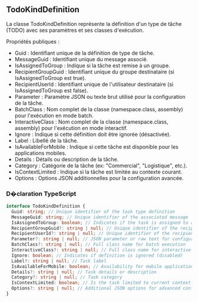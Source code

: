 ﻿## TodoKindDefinition

La classe TodoKindDefinition représente la définition d'un type de tâche (TODO) avec ses paramètres et ses classes d'exécution.

Propriétés publiques :
- Guid : Identifiant unique de la définition de type de tâche.
- MessageGuid : Identifiant unique du message associé.
- IsAssignedToGroup : Indique si la tâche est remise à un groupe.
- RecipientGroupGuid : Identifiant unique du groupe destinataire (si IsAssignedToGroup est true).
- RecipientUserId : Identifiant unique de l'utilisateur destinataire (si IsAssignedToGroup est false).
- Parameter : Paramètre JSON ou texte brut utilisé pour la configuration de la tâche.
- BatchClass : Nom complet de la classe (namespace.class, assembly) pour l'exécution en mode batch.
- InteractiveClass : Nom complet de la classe (namespace.class, assembly) pour l'exécution en mode interactif.
- Ignore : Indique si cette définition doit être ignorée (désactivée).
- Label : Libellé de la tâche.
- IsAvailableForMobile : Indique si cette tâche est disponible pour les applications mobiles.
- Details : Détails ou description de la tâche.
- Category : Catégorie de la tâche (ex: "Commercial", "Logistique", etc.).
- IsContextLimited : Indique si la tâche est limitée au contexte courant.
- Options : Options JSON additionnelles pour la configuration avancée.

### D�claration TypeScript
```typescript
interface TodoKindDefinition {
  Guid: string; // Unique identifier of the task type definition
  MessageGuid: string; // Unique identifier of the associated message
  IsAssignedToGroup: boolean; // Indicates if the task is assigned to a group
  RecipientGroupGuid?: string | null; // Unique identifier of the recipient group (if assigned to group)
  RecipientUserId?: string | null; // Unique identifier of the recipient user (if not assigned to group)
  Parameter?: string | null; // JSON parameter or raw text for configuration
  BatchClass?: string | null; // Full class name for batch execution
  InteractiveClass?: string | null; // Full class name for interactive execution
  Ignore: boolean; // Indicates if definition is ignored (disabled)
  Label?: string | null; // Task label
  IsAvailableForMobile: boolean; // Availability for mobile applications
  Details?: string | null; // Task details or description
  Category?: string | null; // Task category
  IsContextLimited: boolean; // Is the task limited to current context
  Options?: string | null; // Additional JSON options for advanced configuration
}
```